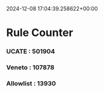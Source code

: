 2024-12-08 17:04:39.258622+00:00
# Rule Counter 
 ### UCATE : 501904

 ### Veneto : 107878

 ### Allowlist : 13930